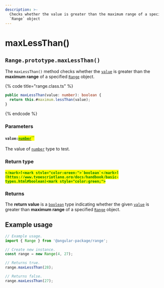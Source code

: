 ```yaml
---
description: >-
  Checks whether the value is greater than the maximum range of a specified
  `Range` object
---
```


# maxLessThan()

## `Range.prototype.maxLessThan()`

The `maxLessThan()` method checks whether the [`value`](maxlessthan.md#value-number) is greater than the **maximum range** of a specified [`Range`](broken-reference) object.

{% code title="range.class.ts" %}
```typescript
public maxLessThan(value: number): boolean {
  return this.#maximum.lessThan(value);
}
```
{% endcode %}

### Parameters

#### `value:`[<mark style="color:green;">`number`</mark>](https://developer.mozilla.org/en-US/docs/Web/JavaScript/Reference/Global\_Objects/Number)<mark style="color:green;">``</mark>

The value of [`number`](https://developer.mozilla.org/en-US/docs/Web/JavaScript/Reference/Global\_Objects/Number) type to test.

### Return type

#### <mark style="color:green;">``</mark>[<mark style="color:green;">`boolean`</mark>](https://www.typescriptlang.org/docs/handbook/basic-types.html#boolean)<mark style="color:green;">``</mark>

### Returns

The **return value**  is a [`boolean`](https://developer.mozilla.org/en-US/docs/Web/JavaScript/Reference/Global\_Objects/Boolean) type indicating whether the given [`value`](maxlessthan.md#value-number) is greater than **maximum range** of a specified [`Range`](broken-reference) object.

## Example usage

```typescript
// Example usage.
import { Range } from '@angular-package/range';

// Create new instance.
const range = new Range(4, 27);

// Returns true.
range.maxLessThan(28);

// Returns false.
range.maxLessThan(27);
```
